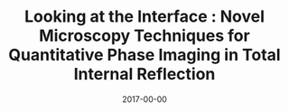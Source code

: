 ---
title: "Looking at the Interface : Novel Microscopy Techniques for Quantitative Phase Imaging in Total Internal Reflection"
collection: publications
permalink: /publication/2017_Mandracchia_nan
date: 2017-00-00
venue: 'nan'
DOI: 'nan'
---
